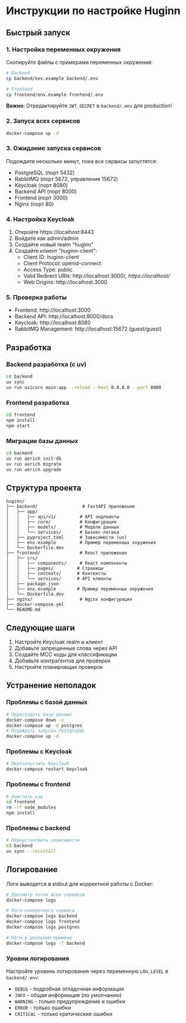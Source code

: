 # Инструкции по настройке Huginn

## Быстрый запуск

### 1. Настройка переменных окружения

Скопируйте файлы с примерами переменных окружения:

```bash
# Backend
cp backend/env.example backend/.env

# Frontend  
cp frontend/env.example frontend/.env
```

**Важно**: Отредактируйте `JWT_SECRET` в `backend/.env` для production!

### 2. Запуск всех сервисов

```bash
docker-compose up -d
```

### 3. Ожидание запуска сервисов

Подождите несколько минут, пока все сервисы запустятся:
- PostgreSQL (порт 5432)
- RabbitMQ (порт 5672, управление 15672)
- Keycloak (порт 8080)
- Backend API (порт 8000)
- Frontend (порт 3000)
- Nginx (порт 80)

### 4. Настройка Keycloak

1. Откройте https://localhost:8443
2. Войдите как admin/admin
3. Создайте новый realm "huginn"
4. Создайте клиент "huginn-client":
   - Client ID: huginn-client
   - Client Protocol: openid-connect
   - Access Type: public
   - Valid Redirect URIs: http://localhost:3000/*, https://localhost/*
   - Web Origins: http://localhost:3000

### 5. Проверка работы

- Frontend: http://localhost:3000
- Backend API: http://localhost:8000/docs
- Keycloak: http://localhost:8080
- RabbitMQ Management: http://localhost:15672 (guest/guest)

## Разработка

### Backend разработка (с uv)

```bash
cd backend
uv sync
uv run uvicorn main:app --reload --host 0.0.0.0 --port 8000
```

### Frontend разработка

```bash
cd frontend
npm install
npm start
```

### Миграции базы данных

```bash
cd backend
uv run aerich init-db
uv run aerich migrate
uv run aerich upgrade
```

## Структура проекта

```
huginn/
├── backend/                 # FastAPI приложение
│   ├── app/
│   │   ├── api/v1/         # API эндпоинты
│   │   ├── core/           # Конфигурация
│   │   ├── models/         # Модели данных
│   │   └── services/       # Бизнес-логика
│   ├── pyproject.toml      # Зависимости (uv)
│   ├── env.example         # Пример переменных окружения
│   └── Dockerfile.dev
├── frontend/               # React приложение
│   ├── src/
│   │   ├── components/     # React компоненты
│   │   ├── pages/         # Страницы
│   │   ├── contexts/      # Контексты
│   │   └── services/      # API клиенты
│   ├── package.json
│   ├── env.example        # Пример переменных окружения
│   └── Dockerfile.dev
├── nginx/                  # Nginx конфигурация
├── docker-compose.yml
└── README.md
```

## Следующие шаги

1. Настройте Keycloak realm и клиент
2. Добавьте запрещенные слова через API
3. Создайте MCC коды для классификации
4. Добавьте контрагентов для проверки
5. Настройте планировщик проверок

## Устранение неполадок

### Проблемы с базой данных

```bash
# Пересоздать базу данных
docker-compose down -v
docker-compose up -d postgres
# Подождать запуска PostgreSQL
docker-compose up -d
```

### Проблемы с Keycloak

```bash
# Перезапустить Keycloak
docker-compose restart keycloak
```

### Проблемы с frontend

```bash
# Очистить кэш
cd frontend
rm -rf node_modules
npm install
```

### Проблемы с backend

```bash
# Переустановить зависимости
cd backend
uv sync --reinstall
```

## Логирование

Логи выводятся в stdout для корректной работы с Docker:

```bash
# Просмотр логов всех сервисов
docker-compose logs

# Логи конкретного сервиса
docker-compose logs backend
docker-compose logs frontend
docker-compose logs postgres

# Логи в реальном времени
docker-compose logs -f backend
```

### Уровни логирования

Настройте уровень логирования через переменную `LOG_LEVEL` в `backend/.env`:

- `DEBUG` - подробная отладочная информация
- `INFO` - общая информация (по умолчанию)
- `WARNING` - только предупреждения и ошибки
- `ERROR` - только ошибки
- `CRITICAL` - только критические ошибки 